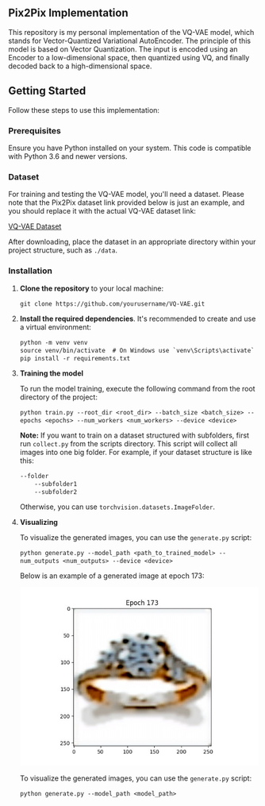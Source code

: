## Pix2Pix Implementation

This repository is my personal implementation of the VQ-VAE model, which stands for Vector-Quantized Variational AutoEncoder. The principle of this model is based on Vector Quantization. The input is encoded using an Encoder to a low-dimensional space, then quantized using VQ, and finally decoded back to a high-dimensional space.

## Getting Started

Follow these steps to use this implementation:

### Prerequisites

Ensure you have Python installed on your system. This code is compatible with Python 3.6 and newer versions.

### Dataset

For training and testing the VQ-VAE model, you'll need a dataset. Please note that the Pix2Pix dataset link provided below is just an example, and you should replace it with the actual VQ-VAE dataset link:

[VQ-VAE Dataset](https://www.kaggle.com/datasets/vikramtiwari/pix2pix-dataset)

After downloading, place the dataset in an appropriate directory within your project structure, such as `./data`.

### Installation

1. **Clone the repository** to your local machine:

    ```
    git clone https://github.com/yourusername/VQ-VAE.git
    ```

2. **Install the required dependencies**. It's recommended to create and use a virtual environment:

    ```
    python -m venv venv
    source venv/bin/activate  # On Windows use `venv\Scripts\activate`
    pip install -r requirements.txt
    ```

3. **Training the model**

    To run the model training, execute the following command from the root directory of the project:

    ```
    python train.py --root_dir <root_dir> --batch_size <batch_size> --epochs <epochs> --num_workers <num_workers> --device <device>
    ```
    **Note:** If you want to train on a dataset structured with subfolders, first run `collect.py` from the scripts directory. This script will collect all images into one big folder. For example, if your dataset structure is like this:
    ```
    --folder
        --subfolder1
        --subfolder2
    ```
    Otherwise, you can use `torchvision.datasets.ImageFolder`.

4. **Visualizing**


    To visualize the generated images, you can use the `generate.py` script:
    
    ```
    python generate.py --model_path <path_to_trained_model> --num_outputs <num_outputs> --device <device>
    ```

    Below is an example of a generated image at epoch 173:

    ![image](tmp/epoch_173.jpg)

   To visualize the generated images, you can use the `generate.py` script:
    ```
    python generate.py --model_path <model_path>
    ```
